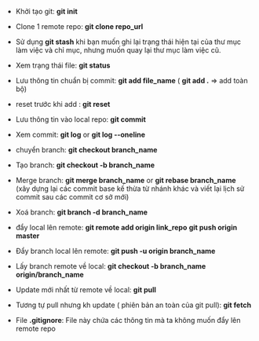 - Khởi tạo git: 
**git init**

- Clone 1 remote repo:
**git clone repo_url**

- Sử dụng **git stash** khi bạn muốn ghi lại trạng thái hiện tại của thư mục làm việc và chỉ mục, nhưng muốn quay lại thư mục làm việc cũ.

- Xem trạng thái file: 
**git status**

- Lưu thông tin chuẩn bị commit: 
**git add file_name** ( **git add .** => add toàn bộ)

- reset trước khi add : 
**git reset**

- Lưu thông tin vào local repo:
**git commit**

- Xem commit: 
**git log** or
**git log --oneline**

- chuyển branch:
**git checkout branch_name**

- Tạo branch:
**git checkout -b branch_name**

- Merge branch:
**git merge branch_name** or **git rebase branch_name** (xây dựng lại các commit base kế thừa từ nhánh khác và viết lại lịch sử commit sau các commit cơ sở mới)

- Xoá branch:
**git branch -d branch_name**

- đẩy local lên remote:
**git remote add origin link_repo**
**git push origin master**

- Đẩy branch local lên remote:
**git push -u origin  branch_name**

- Lấy branch remote về local:
**git checkout -b  branch_name  origin/branch_name**

- Update mới nhất từ remote về local:
**git pull**

- Tương tự pull nhưng kh update ( phiên bản an toàn của git pull): 
**git fetch**

- File **.gitignore**: File này chứa các thông tin mà ta không muốn đẩy lên remote repo 
